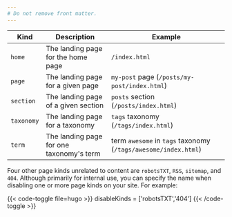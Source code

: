 ```yaml
---
# Do not remove front matter.
---
```


| Kind | Description | Example |
|----------------|--------------------------------------------------------------------|-------------------------------------------------------------------------------|
| `home` | The landing page for the home page | `/index.html` |
| `page` | The landing page for a given page | `my-post` page (`/posts/my-post/index.html`) |
| `section` | The landing page of a given section | `posts` section (`/posts/index.html`) |
| `taxonomy` | The landing page for a taxonomy | `tags` taxonomy (`/tags/index.html`) |
| `term` | The landing page for one taxonomy's term | term `awesome` in `tags` taxonomy (`/tags/awesome/index.html`) |

Four other page kinds unrelated to content are `robotsTXT`, `RSS`, `sitemap`, and `404`. Although primarily for internal use, you can specify the name when disabling one or more page kinds on your site. For example:

{{< code-toggle file=hugo >}}
disableKinds = ['robotsTXT','404']
{{< /code-toggle >}}
